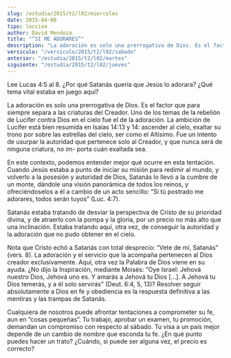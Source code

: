 ```yaml
---
slug: /estudia/2015/t2/l02/miercoles
date: 2015-04-08
tipo: leccion
author: David Mendoza
title: "“SI ME ADORARES”"
description: "La adoración es solo una prerrogativa de Dios. Es el factor que para siempre separa a las criaturas del Creador. Uno de los temas de la rebelión de Lucifer contra Dios en el cielo fue el de la adoración. La ambición de Lucifer está bien resumida en Isaías 14:13 y 14: ascender al cielo, exaltar su trono por sobre las estrellas del cielo, ser como el Altísimo."
versiculo: "/versiculo/2015/t2/l02/sabado"
anterior: "/estudia/2015/t2/l02/martes"
siguiente: "/estudia/2015/t2/l02/jueves"
---
```


Lee Lucas 4:5 al 8. ¿Por qué Satanás quería que Jesús lo adorara? ¿Qué tema vital estaba en juego aquí?

La adoración es solo una prerrogativa de Dios. Es el factor que para siempre separa a las criaturas del Creador. Uno de los temas de la rebelión de Lucifer contra Dios en el cielo fue el de la adoración. La ambición de Lucifer está bien resumida en Isaías 14:13 y 14: ascender al cielo, exaltar su trono por sobre las estrellas del cielo, ser como el Altísimo. Fue un intento de usurpar la autoridad que pertenece solo al Creador, y que nunca será de ninguna criatura, no im- porta cuán exaltada sea.

En este contexto, podemos entender mejor qué ocurre en esta tentación. Cuando Jesús estaba a punto de iniciar su misión para redimir al mundo, y volverlo a la posesión y autoridad de Dios, Satanás lo llevó a la cumbre de un monte, dándole una visión panorámica de todos los reinos, y ofreciéndoselos a él a cambio de un acto sencillo: “Si tú postrado me adorares, todos serán tuyos” (Luc. 4:7).

Satanás estaba tratando de desviar la perspectiva de Cristo de su prioridad divina, y de atraerlo con la pompa y la gloria, por un precio no más alto que una inclinación. Estaba tratando aquí, otra vez, de conseguir la autoridad y la adoración que no pudo obtener en el cielo.

Nota que Cristo echó a Satanás con total desprecio: “Vete de mí, Satanás” (vers. 8). La adoración y el servicio que la acompaña pertenecen al Dios creador exclusivamente. Aquí, otra vez la Palabra de Dios viene en su ayuda. ¿No dijo la Inspiración, mediante Moisés: “Oye Israel: Jehová nuestro Dios, Jehová uno es. Y amarás a Jehová tu Dios [...]. A Jehová tu Dios temerás, y a él solo servirás” (Deut. 6:4, 5, 13)? Resolver seguir absolutamente a Dios en fe y obediencia es la respuesta definitiva a las mentiras y las trampas de Satanás.

Cualquiera de nosotros puede afrontar tentaciones a comprometer su fe, aun en “cosas pequeñas”. Tu trabajo, aprobar un examen, tu promoción, demandan un compromiso con respecto al sábado. Tu visa a un país mejor depende de un cambio de nombre que esconda tu fe. ¿En qué punto puedes hacer un trato? ¿Cuándo, si puede ser alguna vez, el precio es correcto?
